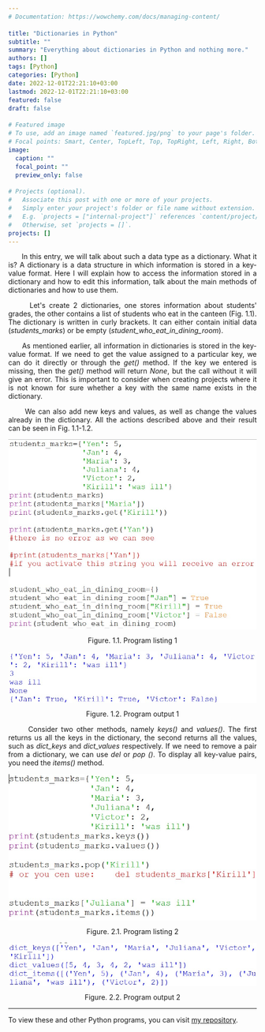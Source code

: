 ```yaml
---
# Documentation: https://wowchemy.com/docs/managing-content/

title: "Dictionaries in Python"
subtitle: ""
summary: "Everything about dictionaries in Python and nothing more."
authors: []
tags: [Python]
categories: [Python]
date: 2022-12-01T22:21:10+03:00
lastmod: 2022-12-01T22:21:10+03:00
featured: false
draft: false

# Featured image
# To use, add an image named `featured.jpg/png` to your page's folder.
# Focal points: Smart, Center, TopLeft, Top, TopRight, Left, Right, BottomLeft, Bottom, BottomRight.
image:
  caption: ""
  focal_point: ""
  preview_only: false

# Projects (optional).
#   Associate this post with one or more of your projects.
#   Simply enter your project's folder or file name without extension.
#   E.g. `projects = ["internal-project"]` references `content/project/deep-learning/index.md`.
#   Otherwise, set `projects = []`.
projects: []
---
```


<p align="justify">&nbsp;&nbsp;&nbsp;&nbsp;&nbsp;&nbsp;In this entry, we will talk about such a data type as a dictionary. What it is? A dictionary is a data structure in which information is stored in a key-value format. Here I will explain how to access the information stored in a dictionary and how to edit this information, talk about the main methods of dictionaries and how to use them.</p>

<p align="justify">&nbsp;&nbsp;&nbsp;&nbsp;&nbsp;&nbsp;Let's create 2 dictionaries, one stores information about students' grades, the other contains a list of students who eat in the canteen (Fig. 1.1). The dictionary is written in curly brackets. It can either contain initial data (<i>students_marks</i>) or be empty (<i>student_who_eat_in_dining_room</i>).</p>

<p align="justify">&nbsp;&nbsp;&nbsp;&nbsp;&nbsp;&nbsp;As mentioned earlier, all information in dictionaries is stored in the key-value format. If we need to get the value assigned to a particular key, we can do it directly or through the <i>get()</i> method. If the key we entered is missing, then the <i>get()</i> method will return <i>None</i>, but the call without it will give an error. This is important to consider when creating projects where it is not known for sure whether a key with the same name exists in the dictionary.</p>

<p align="justify">&nbsp;&nbsp;&nbsp;&nbsp;&nbsp;&nbsp;We can also add new keys and values, as well as change the values already in the dictionary. All the actions described above and their result can be seen in Fig. 1.1-1.2.</p>

<img align="middle" src="1_1.jpg">
<p align="middle">Figure. 1.1. Program listing 1</p>
<img align="middle" src="1_2.jpg">
<p align="middle">Figure. 1.2. Program output 1</p>

<p align="justify">&nbsp;&nbsp;&nbsp;&nbsp;&nbsp;&nbsp;Consider two other methods, namely <i>keys()</i> and <i>values()</i>. The first returns us all the keys in the dictionary, the second returns all the values, such as <i>dict_keys</i> and <i>dict_values</i> respectively. If we need to remove a pair from a dictionary, we can use <i>del</i> or <i>pop ()</i>. To display all key-value pairs, you need the <i>items()</i> method.</p>

<img align="middle" src="2_1.jpg">
<p align="middle">Figure. 2.1. Program listing 2</p>
<img align="middle" src="2_2.jpg">
<p align="middle">Figure. 2.2. Program output 2</p>

* * *

To view these and other Python programs, you can visit <a href="https://github.com/Jexari/python_for_site" target = "_blank">my repository</a>.
